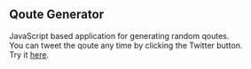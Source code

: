 ## Qoute Generator

JavaScript based application for generating random qoutes.  
You can tweet the qoute any time by clicking the Twitter button.  
Try it [here](https://nikolaokuka.github.io/quote-generator/).